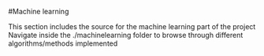 #Machine learning

This section includes the source for the machine learning part of the project
Navigate inside the ./machinelearning folder to browse through different algorithms/methods implemented